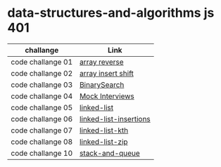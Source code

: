 # data-structures-and-algorithms js 401

| challange         | Link                                                                                                                                                               |
| ----------------- | ------------------------------------------------------------------------------------------------------------------------------------------------------------------ |
| code challange 01 | [array reverse](https://github.com/khalidsy90/data-structures-and-algorithm/tree/main/javascript/code-challenges-401/array-reverse)                                |
| code challange 02 | [array insert shift](https://github.com/khalidsy90/data-structures-and-algorithm/tree/main/javascript/code-challenges-401/array-insert-shift)                      |
| code challange 03 | [BinarySearch](https://github.com/khalidsy90/data-structures-and-algorithm/tree/main/javascript/code-challenges-401/BinarySearch)                                  |
| code challange 04 | [Mock Interviews](https://docs.google.com/spreadsheets/d/1k_w1hTpMzwyLk5GZb6rda25BRW2EzLWXH_mVIRHciqo/edit?usp=sharing/javascript/code-challenges-401/linked-list) |
| code challange 05 | [linked-list](https://github.com/khalidsy90/data-structures-and-algorithm/tree/main/javascript/code-challenges-401/linked-list)                                    |
| code challange 06 | [linked-list-insertions](https://github.com/khalidsy90/data-structures-and-algorithm/tree/main/javascript/code-challenges-401/linked-list-insertions)              |
| code challange 07 | [linked-list-kth](https://github.com/khalidsy90/data-structures-and-algorithm/tree/main/javascript/code-challenges-401/linked-list-kth)                            |
| code challange 08 | [linked-list-zip](https://github.com/khalidsy90/data-structures-and-algorithm/tree/main/javascript/code-challenges-401/linked-list-zip)                            |
| code challange 10 | [stack-and-queue](https://github.com/khalidsy90/data-structures-and-algorithm/tree/main/javascript/code-challenges-401/stack-and-queue)                            |
